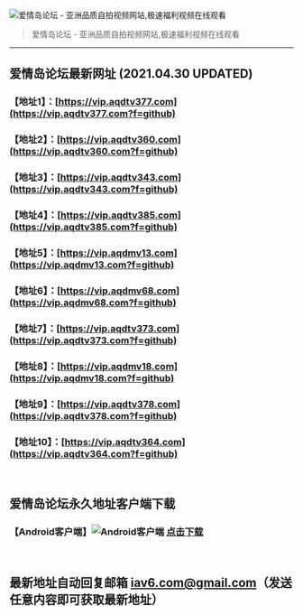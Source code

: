 ![爱情岛论坛 - 亚洲品质自拍视频网站,极速福利视频在线观看](http://ww1.sinaimg.cn/large/007drMcOgy1g5i6x3ua0xj30eg0393yo.jpg)
> 爱情岛论坛 - 亚洲品质自拍视频网站,极速福利视频在线观看

---

## 爱情岛论坛最新网址 (2021.04.30 UPDATED)
### 【地址1】：[https://vip.aqdtv377.com](https://vip.aqdtv377.com?f=github)
### 【地址2】：[https://vip.aqdtv360.com](https://vip.aqdtv360.com?f=github)
### 【地址3】：[https://vip.aqdtv343.com](https://vip.aqdtv343.com?f=github)
### 【地址4】：[https://vip.aqdtv385.com](https://vip.aqdtv385.com?f=github)
### 【地址5】：[https://vip.aqdmv13.com](https://vip.aqdmv13.com?f=github)
### 【地址6】：[https://vip.aqdmv68.com](https://vip.aqdmv68.com?f=github)
### 【地址7】：[https://vip.aqdtv373.com](https://vip.aqdtv373.com?f=github)
### 【地址8】：[https://vip.aqdmv18.com](https://vip.aqdmv18.com?f=github)
### 【地址9】：[https://vip.aqdtv378.com](https://vip.aqdtv378.com?f=github)
### 【地址10】：[https://vip.aqdtv364.com](https://vip.aqdtv364.com?f=github)
<br>

## 爱情岛论坛永久地址客户端下载
### 【Android客户端】![Android客户端](https://ww1.sinaimg.cn/large/007drMcOgy1fzljgv278jj300f00ia9t.jpg) [点击下载](https://app.aqdlt.app/v1/aqdlt_android_0828.apk)

<br>

## 最新地址自动回复邮箱 [iav6.com@gmail.com](mailto:iav6.com@gmail.com)（发送任意内容即可获取最新地址）

